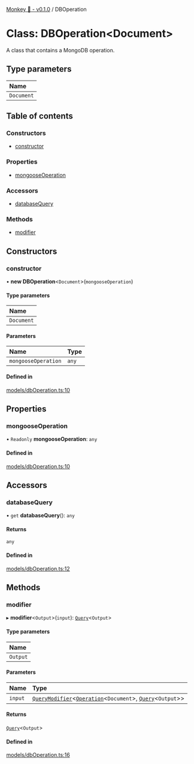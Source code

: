 [Monkey 🐒 - v0.1.0](../README.md) / DBOperation

# Class: DBOperation<Document\>

A class that contains a MongoDB operation.

## Type parameters

| Name |
| :------ |
| `Document` |

## Table of contents

### Constructors

- [constructor](DBOperation.md#constructor)

### Properties

- [mongooseOperation](DBOperation.md#mongooseoperation)

### Accessors

- [databaseQuery](DBOperation.md#databasequery)

### Methods

- [modifier](DBOperation.md#modifier)

## Constructors

### constructor

• **new DBOperation**<`Document`\>(`mongooseOperation`)

#### Type parameters

| Name |
| :------ |
| `Document` |

#### Parameters

| Name | Type |
| :------ | :------ |
| `mongooseOperation` | `any` |

#### Defined in

[models/dbOperation.ts:10](https://github.com/bpisano/monkey/blob/62534c6/src/models/dbOperation.ts#L10)

## Properties

### mongooseOperation

• `Readonly` **mongooseOperation**: `any`

#### Defined in

[models/dbOperation.ts:10](https://github.com/bpisano/monkey/blob/62534c6/src/models/dbOperation.ts#L10)

## Accessors

### databaseQuery

• `get` **databaseQuery**(): `any`

#### Returns

`any`

#### Defined in

[models/dbOperation.ts:12](https://github.com/bpisano/monkey/blob/62534c6/src/models/dbOperation.ts#L12)

## Methods

### modifier

▸ **modifier**<`Output`\>(`input`): [`Query`](../interfaces/Query.md)<`Output`\>

#### Type parameters

| Name |
| :------ |
| `Output` |

#### Parameters

| Name | Type |
| :------ | :------ |
| `input` | [`QueryModifier`](../interfaces/QueryModifier.md)<[`Operation`](../interfaces/Operation.md)<`Document`\>, [`Query`](../interfaces/Query.md)<`Output`\>\> |

#### Returns

[`Query`](../interfaces/Query.md)<`Output`\>

#### Defined in

[models/dbOperation.ts:16](https://github.com/bpisano/monkey/blob/62534c6/src/models/dbOperation.ts#L16)
